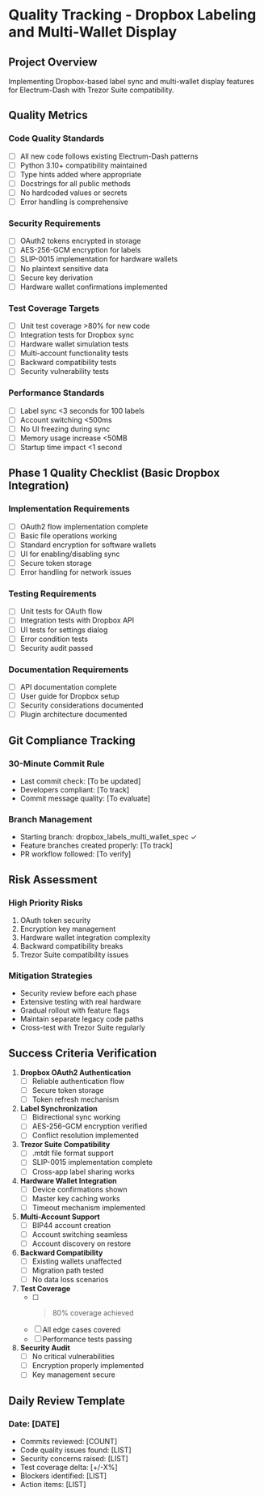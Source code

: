 # Quality Tracking - Dropbox Labeling and Multi-Wallet Display

## Project Overview
Implementing Dropbox-based label sync and multi-wallet display features for Electrum-Dash with Trezor Suite compatibility.

## Quality Metrics

### Code Quality Standards
- [ ] All new code follows existing Electrum-Dash patterns
- [ ] Python 3.10+ compatibility maintained
- [ ] Type hints added where appropriate
- [ ] Docstrings for all public methods
- [ ] No hardcoded values or secrets
- [ ] Error handling is comprehensive

### Security Requirements
- [ ] OAuth2 tokens encrypted in storage
- [ ] AES-256-GCM encryption for labels
- [ ] SLIP-0015 implementation for hardware wallets
- [ ] No plaintext sensitive data
- [ ] Secure key derivation
- [ ] Hardware wallet confirmations implemented

### Test Coverage Targets
- [ ] Unit test coverage >80% for new code
- [ ] Integration tests for Dropbox sync
- [ ] Hardware wallet simulation tests
- [ ] Multi-account functionality tests
- [ ] Backward compatibility tests
- [ ] Security vulnerability tests

### Performance Standards
- [ ] Label sync <3 seconds for 100 labels
- [ ] Account switching <500ms
- [ ] No UI freezing during sync
- [ ] Memory usage increase <50MB
- [ ] Startup time impact <1 second

## Phase 1 Quality Checklist (Basic Dropbox Integration)

### Implementation Requirements
- [ ] OAuth2 flow implementation complete
- [ ] Basic file operations working
- [ ] Standard encryption for software wallets
- [ ] UI for enabling/disabling sync
- [ ] Secure token storage
- [ ] Error handling for network issues

### Testing Requirements
- [ ] Unit tests for OAuth flow
- [ ] Integration tests with Dropbox API
- [ ] UI tests for settings dialog
- [ ] Error condition tests
- [ ] Security audit passed

### Documentation Requirements
- [ ] API documentation complete
- [ ] User guide for Dropbox setup
- [ ] Security considerations documented
- [ ] Plugin architecture documented

## Git Compliance Tracking

### 30-Minute Commit Rule
- Last commit check: [To be updated]
- Developers compliant: [To track]
- Commit message quality: [To evaluate]

### Branch Management
- Starting branch: dropbox_labels_multi_wallet_spec ✓
- Feature branches created properly: [To track]
- PR workflow followed: [To verify]

## Risk Assessment

### High Priority Risks
1. OAuth token security
2. Encryption key management
3. Hardware wallet integration complexity
4. Backward compatibility breaks
5. Trezor Suite compatibility issues

### Mitigation Strategies
- Security review before each phase
- Extensive testing with real hardware
- Gradual rollout with feature flags
- Maintain separate legacy code paths
- Cross-test with Trezor Suite regularly

## Success Criteria Verification

1. **Dropbox OAuth2 Authentication**
   - [ ] Reliable authentication flow
   - [ ] Secure token storage
   - [ ] Token refresh mechanism

2. **Label Synchronization**
   - [ ] Bidirectional sync working
   - [ ] AES-256-GCM encryption verified
   - [ ] Conflict resolution implemented

3. **Trezor Suite Compatibility**
   - [ ] .mtdt file format support
   - [ ] SLIP-0015 implementation complete
   - [ ] Cross-app label sharing works

4. **Hardware Wallet Integration**
   - [ ] Device confirmations shown
   - [ ] Master key caching works
   - [ ] Timeout mechanism implemented

5. **Multi-Account Support**
   - [ ] BIP44 account creation
   - [ ] Account switching seamless
   - [ ] Account discovery on restore

6. **Backward Compatibility**
   - [ ] Existing wallets unaffected
   - [ ] Migration path tested
   - [ ] No data loss scenarios

7. **Test Coverage**
   - [ ] >80% coverage achieved
   - [ ] All edge cases covered
   - [ ] Performance tests passing

8. **Security Audit**
   - [ ] No critical vulnerabilities
   - [ ] Encryption properly implemented
   - [ ] Key management secure

## Daily Review Template

### Date: [DATE]
- Commits reviewed: [COUNT]
- Code quality issues found: [LIST]
- Security concerns raised: [LIST]
- Test coverage delta: [+/-X%]
- Blockers identified: [LIST]
- Action items: [LIST]